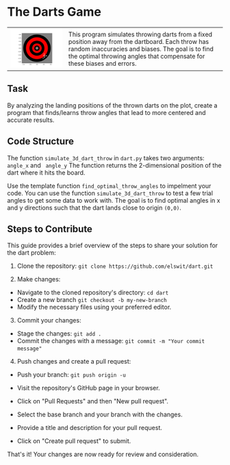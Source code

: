 # The Darts Game

<table>
  <tr>
    <td><img src="darts.png"/> </td>
    <td>This program simulates throwing darts from a fixed position away from the dartboard. Each throw has random inaccuracies and biases. The goal is to find the optimal throwing angles that compensate for these biases and errors.</td>
  </tr>
</table>

## Task 
By analyzing the landing positions of the thrown darts on the plot, create a program that finds/learns throw angles that lead to more centered and accurate  results.

## Code Structure

 The function ``simulate_3d_dart_throw``  in `dart.py` takes two arguments:  ``angle_x`` and `` angle_y`` The function returns the 2-dimensional position of the dart where it hits the board. 
 
Use the template function ``find_optimal_throw_angles`` to impelment your code.   You can use the function `simulate_3d_dart_throw` to test a few trial angles to get some data to work with.  The goal is to find optimal angles in x and y directions such that the dart lands close to origin `(0,0)`.
  

## Steps to Contribute

This guide provides a brief overview of the steps to share your solution for the dart problem:

1. Clone the repository: `git clone https://github.com/elswit/dart.git `


2. Make changes:
- Navigate to the cloned repository's directory: `cd dart`
- Create a new branch `git checkout -b my-new-branch`
- Modify the necessary files using your preferred editor.

3. Commit your changes:
- Stage the changes: `git add .`
- Commit the changes with a message: `git commit -m "Your commit message"`

4. Push changes and create a pull request:
- Push your branch: `git push origin -u`

- Visit the repository's GitHub page in your browser.
- Click on "Pull Requests" and then "New pull request".
- Select the base branch and your branch with the changes.
- Provide a title and description for your pull request.
- Click on "Create pull request" to submit.

That's it! Your changes are now ready for review and consideration.

